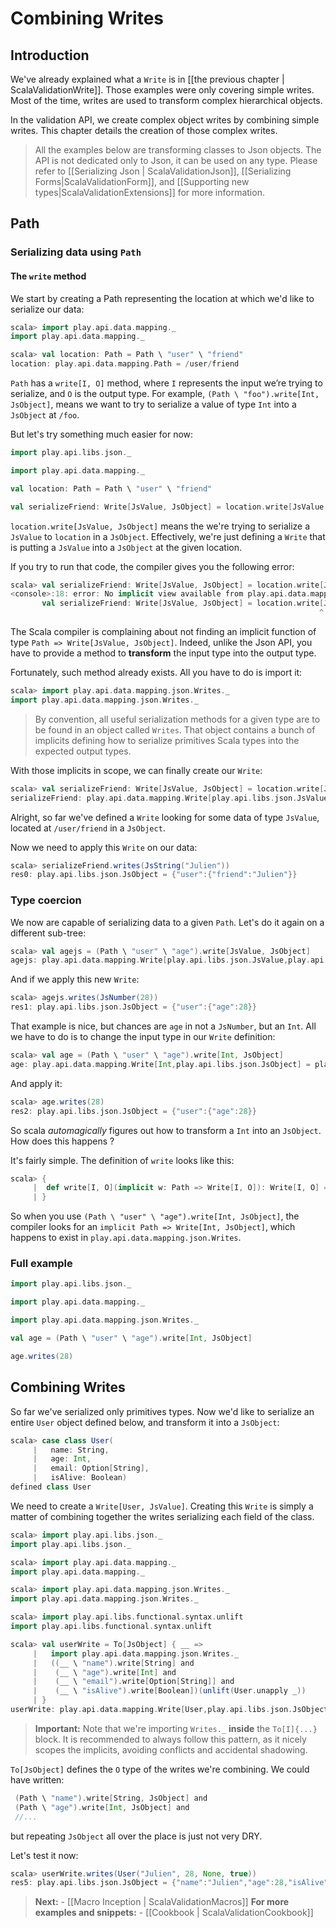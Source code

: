 # Combining Writes

## Introduction

We've already explained what a `Write` is in [[the previous chapter | ScalaValidationWrite]]. Those examples were only covering simple writes. Most of the time, writes are used to transform complex hierarchical objects.

In the validation API, we create complex object writes by combining simple writes. This chapter details the creation of those complex writes.

> All the examples below are transforming classes to Json objects. The API is not dedicated only to Json, it can be used on any type. Please refer to [[Serializing Json | ScalaValidationJson]], [[Serializing Forms|ScalaValidationForm]], and [[Supporting new types|ScalaValidationExtensions]] for more information.

## Path

### Serializing data using `Path`

#### The `write` method

We start by creating a Path representing the location at which we'd like to serialize our data:

```scala
scala> import play.api.data.mapping._
import play.api.data.mapping._

scala> val location: Path = Path \ "user" \ "friend"
location: play.api.data.mapping.Path = /user/friend
```

`Path` has a `write[I, O]` method, where `I` represents the input we’re trying to serialize, and `O` is the output type. For example, `(Path \ "foo").write[Int, JsObject]`, means we want to try to serialize a value of type `Int` into a `JsObject` at `/foo`.

But let's try something much easier for now:

```scala
import play.api.libs.json._

import play.api.data.mapping._

val location: Path = Path \ "user" \ "friend"

val serializeFriend: Write[JsValue, JsObject] = location.write[JsValue, JsObject]
```

`location.write[JsValue, JsObject]` means the we're trying to serialize a `JsValue` to `location` in a `JsObject`. Effectively, we're just defining a `Write` that is putting a `JsValue` into a `JsObject` at the given location.

If you try to run that code, the compiler gives you the following error:

```scala
scala> val serializeFriend: Write[JsValue, JsObject] = location.write[JsValue, JsObject]
<console>:18: error: No implicit view available from play.api.data.mapping.Path => play.api.data.mapping.WriteLike[play.api.libs.json.JsValue,play.api.libs.json.JsObject].
       val serializeFriend: Write[JsValue, JsObject] = location.write[JsValue, JsObject]
                                                                     ^
```

The Scala compiler is complaining about not finding an implicit function of type `Path => Write[JsValue, JsObject]`. Indeed, unlike the Json API, you have to provide a method to **transform** the input type into the output type.

Fortunately, such method already exists. All you have to do is import it:

```scala
scala> import play.api.data.mapping.json.Writes._
import play.api.data.mapping.json.Writes._
```

> By convention, all useful serialization methods for a given type are to be found in an object called `Writes`. That object contains a bunch of implicits defining how to serialize primitives Scala types into the expected output types.

With those implicits in scope, we can finally create our `Write`:

```scala
scala> val serializeFriend: Write[JsValue, JsObject] = location.write[JsValue, JsObject]
serializeFriend: play.api.data.mapping.Write[play.api.libs.json.JsValue,play.api.libs.json.JsObject] = play.api.data.mapping.Write$$anon$3@7cfcd89
```

Alright, so far we've defined a `Write` looking for some data of type `JsValue`, located at `/user/friend` in a `JsObject`.

Now we need to apply this `Write` on our data:

```scala
scala> serializeFriend.writes(JsString("Julien"))
res0: play.api.libs.json.JsObject = {"user":{"friend":"Julien"}}
```

### Type coercion

We now are capable of serializing data to a given `Path`. Let's do it again on a different sub-tree:

```scala
scala> val agejs = (Path \ "user" \ "age").write[JsValue, JsObject]
agejs: play.api.data.mapping.Write[play.api.libs.json.JsValue,play.api.libs.json.JsObject] = play.api.data.mapping.Write$$anon$3@78a02ed1
```

And if we apply this new `Write`:

```scala
scala> agejs.writes(JsNumber(28))
res1: play.api.libs.json.JsObject = {"user":{"age":28}}
```

That example is nice, but chances are `age` in not a `JsNumber`, but an `Int`.
All we have to do is to change the input type in our `Write` definition:

```scala
scala> val age = (Path \ "user" \ "age").write[Int, JsObject]
age: play.api.data.mapping.Write[Int,play.api.libs.json.JsObject] = play.api.data.mapping.Write$$anon$3@74b36e97
```

And apply it:

```scala
scala> age.writes(28)
res2: play.api.libs.json.JsObject = {"user":{"age":28}}
```

So scala *automagically* figures out how to transform a `Int` into an `JsObject`. How does this happens ?

It's fairly simple. The definition of `write` looks like this:

```scala
scala> {
     | 	def write[I, O](implicit w: Path => Write[I, O]): Write[I, O] = ???
     | }
```

So when you use `(Path \ "user" \ "age").write[Int, JsObject]`, the compiler looks for an `implicit Path => Write[Int, JsObject]`, which happens to exist in `play.api.data.mapping.json.Writes`.

### Full example

```scala
import play.api.libs.json._

import play.api.data.mapping._

import play.api.data.mapping.json.Writes._

val age = (Path \ "user" \ "age").write[Int, JsObject]

age.writes(28)
```

## Combining Writes

So far we've serialized only primitives types.
Now we'd like to serialize an entire `User` object defined below, and transform it into a `JsObject`:

```scala
scala> case class User(
     |   name: String,
     |   age: Int,
     |   email: Option[String],
     |   isAlive: Boolean)
defined class User
```

We need to create a `Write[User, JsValue]`. Creating this `Write` is simply a matter of combining together the writes serializing each field of the class.

```scala
scala> import play.api.libs.json._
import play.api.libs.json._

scala> import play.api.data.mapping._
import play.api.data.mapping._

scala> import play.api.data.mapping.json.Writes._
import play.api.data.mapping.json.Writes._

scala> import play.api.libs.functional.syntax.unlift
import play.api.libs.functional.syntax.unlift

scala> val userWrite = To[JsObject] { __ =>
     |   import play.api.data.mapping.json.Writes._
     |   ((__ \ "name").write[String] and
     |    (__ \ "age").write[Int] and
     |    (__ \ "email").write[Option[String]] and
     |    (__ \ "isAlive").write[Boolean])(unlift(User.unapply _))
     | }
userWrite: play.api.data.mapping.Write[User,play.api.libs.json.JsObject] = play.api.data.mapping.Write$$anon$2@6e3413f4
```


> **Important:** Note that we're importing `Writes._` **inside** the `To[I]{...}` block.
It is recommended to always follow this pattern, as it nicely scopes the implicits, avoiding conflicts and accidental shadowing.

`To[JsObject]` defines the `O` type of the writes we're combining. We could have written:

```scala
 (Path \ "name").write[String, JsObject] and
 (Path \ "age").write[Int, JsObject] and
 //...
```

but repeating `JsObject` all over the place is just not very DRY.

Let's test it now:

```scala
scala> userWrite.writes(User("Julien", 28, None, true))
res5: play.api.libs.json.JsObject = {"name":"Julien","age":28,"isAlive":true}
```

> **Next:** - [[Macro Inception | ScalaValidationMacros]]
> **For more examples and snippets:** - [[Cookbook | ScalaValidationCookbook]]
